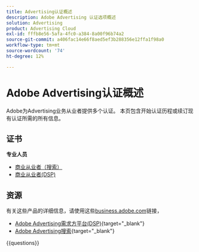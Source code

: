 ```yaml
---
title: Advertising认证概述
description: Adobe Advertising 认证选项概述
solution: Advertising
product: Advertising Cloud
exl-id: fffb8e56-5afa-4fc0-a384-8a00f96b74a2
source-git-commit: a406fac14e66f8aed5ef3b288356e12ffa1f98a0
workflow-type: tm+mt
source-wordcount: '74'
ht-degree: 12%

---
```


# Adobe Advertising认证概述

Adobe为Advertising业务从业者提供多个认证。  本页包含开始认证历程或续订现有认证所需的所有信息。

## 证书

**专业人员**

* [商业从业者（搜索）](/help/certifications/aac/aac-search-p-business.md) <!--AD0-E501-->
* [商业从业者(DSP)](/help/certifications/aac/aac-dsp-p-business.md) <!--AD0-E502-->

## 资源

有关这些产品的详细信息，请使用这些[business.adobe.com](https://business.adobe.com/)链接，

* [Adobe Advertising需求方平台(DSP)](https://business.adobe.com/products/advertising/demand-side-platform.html){target="_blank"}
* [Adobe Advertising搜索](https://business.adobe.com/products/advertising/search-marketing-management.html){target="_blank"}

{{questions}}

